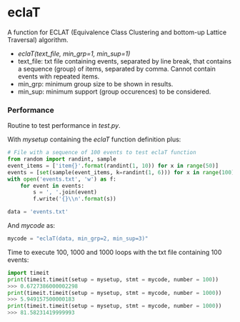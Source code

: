# eclaT

A function for ECLAT (Equivalence Class Clustering and bottom-up Lattice Traversal) algorithm.

  - *eclaT(text_file, min_grp=1, min_sup=1)*
  - text_file: txt file containing events, separated by line break, that contains a sequence (group) of items, separated by comma. Cannot contain events with repeated items.
  - min_grp: minimum group size to be shown in results.
  - min_sup: minimum support (group occurences) to be considered.


### Performance
Routine to test performance in *test.py*.

With *mysetup* containing the *eclaT* function definition plus:
```python
# File with a sequence of 100 events to test eclaT function
from random import randint, sample
event_items = ['item{}'.format(randint(1, 10)) for x in range(50)]
events = [set(sample(event_items, k=randint(1, 6))) for x in range(100)]
with open('events.txt', 'w') as f:
    for event in events:
        s = ', '.join(event)
        f.write('{}\\n'.format(s))

data = 'events.txt'
```
And *mycode* as:
```python
mycode = "eclaT(data, min_grp=2, min_sup=3)"
```
Time to execute 100, 1000 and 1000 loops with the txt file containing 100 events:
```python
import timeit
print(timeit.timeit(setup = mysetup, stmt = mycode, number = 100))
>>> 0.6727386000002298
print(timeit.timeit(setup = mysetup, stmt = mycode, number = 1000))
>>> 5.949157500000183
print(timeit.timeit(setup = mysetup, stmt = mycode, number = 1000))
>>> 81.58231419999993
```


